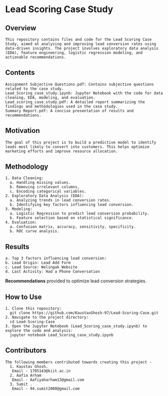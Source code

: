 # Lead Scoring Case Study
  ## **Overview**
    This repository contains files and code for the Lead Scoring Case Study, aimed at analyzing and improving lead conversion rates using data-driven insights. The project involves exploratory data analysis (EDA), feature engineering, logistic regression modeling, and actionable recommendations.

  ## **Contents**
    Assignment Subjective Questions.pdf: Contains subjective questions related to the case study.
    Lead_Scoring_case_study.ipynb: Jupyter Notebook with the code for data cleaning, EDA, modeling, and evaluation.
    Lead_scoring_case_study.pdf: A detailed report summarizing the findings and methodologies used in the case study.
    Summary Report.pdf: A concise presentation of results and recommendations.

  ## **Motivation**
    The goal of this project is to build a predictive model to identify leads most likely to convert into customers. This helps optimize marketing efforts and improve resource allocation.

  ## **Methodology**
    1. Data Cleaning:
      a. Handling missing values.
      b. Removing irrelevant columns.
      c. Encoding categorical variables.
    2. Exploratory Data Analysis (EDA):
      a. Analyzing trends in lead conversion rates.
      b. Identifying key factors influencing lead conversion.
    3. Modeling:
      a. Logistic Regression to predict lead conversion probability.
      b. Feature selection based on statistical significance.
    4. Evaluation:
      a. Confusion matrix, accuracy, sensitivity, specificity.
      b. ROC curve analysis.
      
  ## **Results**
    a. Top 3 factors influencing lead conversion:
    b. Lead Origin: Lead Add Form
    c. Lead Source: Welingak Website
    d. Last Activity: Had a Phone Conversation
  **Recommendations** provided to optimize lead conversion strategies.
  
  ## **How to Use**
    1. Clone this repository:
      git clone https://github.com/KaustavGhosh-97/Lead-Scoring-Case.git 
    2. Navigate to the project directory:
      cd Lead-Scoring-Case
    3. Open the Jupyter Notebook (Lead_Scoring_case_study.ipynb) to explore the code and analysis:
      jupyter notebook Lead_Scoring_case_study.ipynb

  ## **Contributors**
    The following members contributed towards creating this project - 
      1. Kaustav Ghosh.
       Email - 1705143@kiit.ac.in
      2. Aafia Arham
       Email - Aafiyaharham13@gmail.com 
      3. Sumit .
       Email - 94.sumit2000@gmail.com

